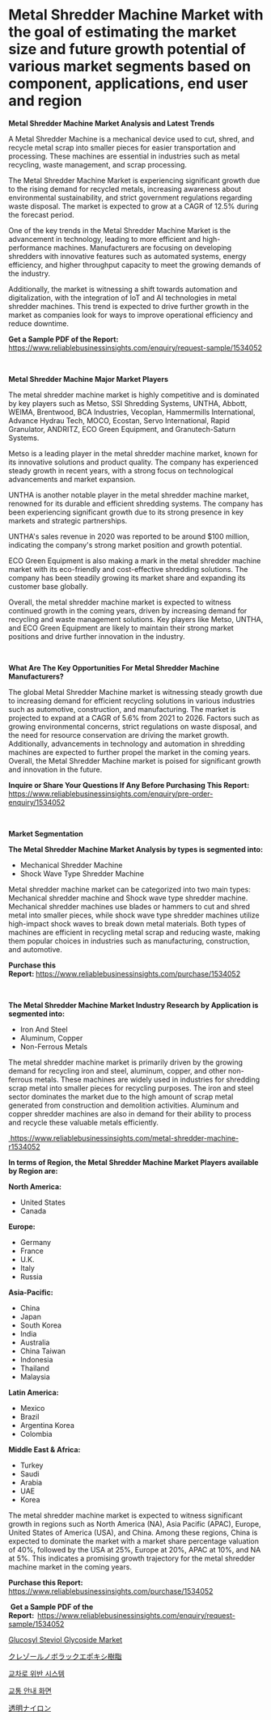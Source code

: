 <p><h1>Metal Shredder Machine Market with the goal of estimating the market size and future growth potential of various market segments based on component, applications, end user and region</h1></p><p><strong>Metal Shredder Machine Market Analysis and Latest Trends</strong></p>
<p><p>A Metal Shredder Machine is a mechanical device used to cut, shred, and recycle metal scrap into smaller pieces for easier transportation and processing. These machines are essential in industries such as metal recycling, waste management, and scrap processing.</p><p>The Metal Shredder Machine Market is experiencing significant growth due to the rising demand for recycled metals, increasing awareness about environmental sustainability, and strict government regulations regarding waste disposal. The market is expected to grow at a CAGR of 12.5% during the forecast period.</p><p>One of the key trends in the Metal Shredder Machine Market is the advancement in technology, leading to more efficient and high-performance machines. Manufacturers are focusing on developing shredders with innovative features such as automated systems, energy efficiency, and higher throughput capacity to meet the growing demands of the industry.</p><p>Additionally, the market is witnessing a shift towards automation and digitalization, with the integration of IoT and AI technologies in metal shredder machines. This trend is expected to drive further growth in the market as companies look for ways to improve operational efficiency and reduce downtime.</p></p>
<p><strong>Get a Sample PDF of the Report:&nbsp;</strong> <a href="https://www.reliablebusinessinsights.com/enquiry/request-sample/1534052">https://www.reliablebusinessinsights.com/enquiry/request-sample/1534052</a></p>
<p>&nbsp;</p>
<p><strong>Metal Shredder Machine Major Market Players</strong></p>
<p><p>The metal shredder machine market is highly competitive and is dominated by key players such as Metso, SSI Shredding Systems, UNTHA, Abbott, WEIMA, Brentwood, BCA Industries, Vecoplan, Hammermills International, Advance Hydrau Tech, MOCO, Ecostan, Servo International, Rapid Granulator, ANDRITZ, ECO Green Equipment, and Granutech-Saturn Systems.</p><p>Metso is a leading player in the metal shredder machine market, known for its innovative solutions and product quality. The company has experienced steady growth in recent years, with a strong focus on technological advancements and market expansion.</p><p>UNTHA is another notable player in the metal shredder machine market, renowned for its durable and efficient shredding systems. The company has been experiencing significant growth due to its strong presence in key markets and strategic partnerships.</p><p>UNTHA's sales revenue in 2020 was reported to be around $100 million, indicating the company's strong market position and growth potential.</p><p>ECO Green Equipment is also making a mark in the metal shredder machine market with its eco-friendly and cost-effective shredding solutions. The company has been steadily growing its market share and expanding its customer base globally.</p><p>Overall, the metal shredder machine market is expected to witness continued growth in the coming years, driven by increasing demand for recycling and waste management solutions. Key players like Metso, UNTHA, and ECO Green Equipment are likely to maintain their strong market positions and drive further innovation in the industry.</p></p>
<p>&nbsp;</p>
<p><strong>What Are The Key Opportunities For Metal Shredder Machine Manufacturers?</strong></p>
<p><p>The global Metal Shredder Machine market is witnessing steady growth due to increasing demand for efficient recycling solutions in various industries such as automotive, construction, and manufacturing. The market is projected to expand at a CAGR of 5.6% from 2021 to 2026. Factors such as growing environmental concerns, strict regulations on waste disposal, and the need for resource conservation are driving the market growth. Additionally, advancements in technology and automation in shredding machines are expected to further propel the market in the coming years. Overall, the Metal Shredder Machine market is poised for significant growth and innovation in the future.</p></p>
<p><strong>Inquire or Share Your Questions If Any Before Purchasing This Report:</strong> <a href="https://www.reliablebusinessinsights.com/enquiry/pre-order-enquiry/1534052">https://www.reliablebusinessinsights.com/enquiry/pre-order-enquiry/1534052</a></p>
<p>&nbsp;</p>
<p><strong>Market Segmentation</strong></p>
<p><strong>The Metal Shredder Machine Market Analysis by types is segmented into:</strong></p>
<p><ul><li>Mechanical Shredder Machine</li><li>Shock Wave Type Shredder Machine</li></ul></p>
<p><p>Metal shredder machine market can be categorized into two main types: Mechanical shredder machine and Shock wave type shredder machine. Mechanical shredder machines use blades or hammers to cut and shred metal into smaller pieces, while shock wave type shredder machines utilize high-impact shock waves to break down metal materials. Both types of machines are efficient in recycling metal scrap and reducing waste, making them popular choices in industries such as manufacturing, construction, and automotive.</p></p>
<p><strong>Purchase this Report:&nbsp;</strong><a href="https://www.reliablebusinessinsights.com/purchase/1534052">https://www.reliablebusinessinsights.com/purchase/1534052</a></p>
<p>&nbsp;</p>
<p><strong>The Metal Shredder Machine Market Industry Research by Application is segmented into:</strong></p>
<p><ul><li>Iron And Steel</li><li>Aluminum, Copper</li><li>Non-Ferrous Metals</li></ul></p>
<p><p>The metal shredder machine market is primarily driven by the growing demand for recycling iron and steel, aluminum, copper, and other non-ferrous metals. These machines are widely used in industries for shredding scrap metal into smaller pieces for recycling purposes. The iron and steel sector dominates the market due to the high amount of scrap metal generated from construction and demolition activities. Aluminum and copper shredder machines are also in demand for their ability to process and recycle these valuable metals efficiently.</p></p>
<p><a href="https://www.reliablebusinessinsights.com/metal-shredder-machine-r1534052">&nbsp;https://www.reliablebusinessinsights.com/metal-shredder-machine-r1534052</a></p>
<p><strong>In terms of Region, the Metal Shredder Machine Market Players available by Region are:</strong></p>
<p>
    <p> <strong> North America: </strong>
        <ul>
            <li>United States</li>
            <li>Canada</li>
        </ul>
        </p> 
    <p> <strong> Europe: </strong>
        <ul>
            <li>Germany</li>
            <li>France</li>
            <li>U.K.</li>
            <li>Italy</li>
            <li>Russia</li>
        </ul>
        </p> 
    <p> <strong> Asia-Pacific: </strong>
        <ul>
            <li>China</li>
            <li>Japan</li>
            <li>South Korea</li>
            <li>India</li>
            <li>Australia</li>
            <li>China Taiwan</li>
            <li>Indonesia</li>
            <li>Thailand</li>
            <li>Malaysia</li>
        </ul>
        </p> 
    <p> <strong> Latin America: </strong>
        <ul>
            <li>Mexico</li>
            <li>Brazil</li>
            <li>Argentina Korea</li>
            <li>Colombia</li>
        </ul>
        </p> 
    <p> <strong> Middle East & Africa: </strong>
        <ul>
            <li>Turkey</li>
            <li>Saudi</li>
            <li>Arabia</li>
            <li>UAE</li>
            <li>Korea</li>
        </ul>
    </p>
    </p>
<p><p>The metal shredder machine market is expected to witness significant growth in regions such as North America (NA), Asia Pacific (APAC), Europe, United States of America (USA), and China. Among these regions, China is expected to dominate the market with a market share percentage valuation of 40%, followed by the USA at 25%, Europe at 20%, APAC at 10%, and NA at 5%. This indicates a promising growth trajectory for the metal shredder machine market in the coming years.</p></p>
<p><strong>Purchase this Report: </strong><a href="https://www.reliablebusinessinsights.com/purchase/1534052">https://www.reliablebusinessinsights.com/purchase/1534052</a></p>
<p>&nbsp;<strong>Get a Sample PDF of the Report:&nbsp;&nbsp;</strong><a href="https://www.reliablebusinessinsights.com/enquiry/request-sample/1534052">https://www.reliablebusinessinsights.com/enquiry/request-sample/1534052</a></p>
<p><strong></strong></p>
<p><p><a href="https://github.com/ctanaka235/Market-Research-Report-List-1/blob/main/glucosyl-steviol-glycoside-market.md">Glucosyl Steviol Glycoside Market</a></p><p><a href="https://github.com/EmoryYundt1935/Market-Research-Report-List-2/blob/main/9119161154422.md">クレゾールノボラックエポキシ樹脂</a></p><p><a href="https://github.com/RickyMetzDVM/Market-Research-Report-List-1/blob/main/1692072165046.md">교차로 위반 시스템</a></p><p><a href="https://github.com/naiemislamrayan2/Market-Research-Report-List-1/blob/main/6668351165047.md">교통 안내 화면</a></p><p><a href="https://medium.com/@burtongalen/%E5%95%86%E5%93%81%E3%82%BF%E3%82%A4%E3%83%97-%E3%82%A2%E3%83%97%E3%83%AA%E3%82%B1%E3%83%BC%E3%82%B7%E3%83%A7%E3%83%B3-%E5%9C%B0%E5%9F%9F-%E4%BC%81%E6%A5%AD%E5%88%A5%E3%81%AE%E3%82%B0%E3%83%AD%E3%83%BC%E3%83%90%E3%83%AB%E9%80%8F%E6%98%8E%E3%83%8A%E3%82%A4%E3%83%AD%E3%83%B3%E5%B8%82%E5%A0%B4-%E7%94%A3%E6%A5%AD%E3%82%BB%E3%82%B0%E3%83%A1%E3%83%B3%E3%83%88%E3%81%AE%E8%A6%8B%E9%80%9A%E3%81%97-%E5%B8%82%E5%A0%B4%E8%A9%95%E4%BE%A1-%E7%AB%B6%E4%BA%89%E3%82%B7%E3%83%8A%E3%83%AA%E3%82%AA-%E3%83%88%E3%83%AC%E3%83%B3%E3%83%89-%E3%81%8A%E3%82%88%E3%81%B3%E4%BA%88%E6%B8%AC-2024%E5%B9%B4-2031%E5%B9%B4-0ecebcb96dc1">透明ナイロン</a></p></p>